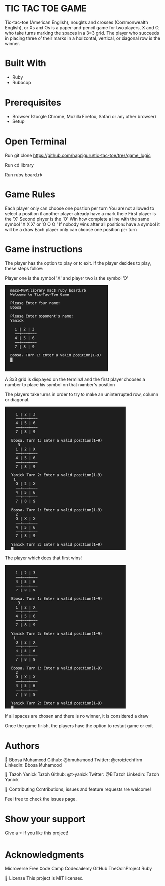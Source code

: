 # TIC TAC TOE GAME
Tic-tac-toe (American English), noughts and crosses (Commonwealth English), or Xs and Os is a paper-and-pencil game for two players, X and O, who take turns marking the spaces in a 3×3 grid. The player who succeeds in placing three of their marks in a horizontal, vertical, or diagonal row is the winner.

# Built With
- Ruby
- Rubocop

# Prerequisites
- Browser (Google Chrome, Mozilla Firefox, Safari or any other browser)
- Setup

# Open Terminal

Run git clone https://github.com/happiguru/tic-tac-toe/tree/game_logic

Run cd library

Run ruby board.rb

# Game Rules
Each player only can choose one position per turn
You are not allowed to select a position if another player already have a mark there
First player is the 'X'
Second player is the 'O'
Win how complete a line with the same symbol 'X X X' or 'O O O '
If nobody wins after all positions have a symbol it will be a draw Each player only can choose one position per turn

# Game instructions
The player has the option to play or to exit. If the player decides to play, these steps follow:

Player one is the symbol 'X' and player two is the symbol 'O'

<img src = "images/1.png">

A 3x3 grid is displayed on the terminal and the first player chooses a number to place his symbol on that number's position

The players take turns in order to try to make an uninterrupted row, column or diagonal.

<img src = "images/2.png">

The player which does that first wins!

<img src = "images/2.png">

If all spaces are chosen and there is no winner, it is considered a draw

Once the game finish, the players have the option to restart game or exit

# Authors
👤 Bbosa Muhamood
Github: @bmuhamood
Twitter: @croixtechfirm
Linkedin: Bbosa Muhamood

👤 Tazoh Yanick Tazoh
Github: @t-yanick
Twitter: @ElTazoh
Linkedin: Tazoh Yanick

🤝 Contributing
Contributions, issues and feature requests are welcome!

Feel free to check the issues page.

# Show your support
Give a ⭐️ if you like this project!

# Acknowledgments
Microverse
Free Code Camp
Codecademy
GitHub
TheOdinProject
Ruby

📝 License
This project is MIT licensed.